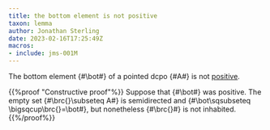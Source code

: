 ```yaml
---
title: the bottom element is not positive
taxon: lemma
author: Jonathan Sterling
date: 2023-02-16T17:25:49Z
macros:
- include: jms-001M
---
```


The bottom element {#\bot#} of a pointed dcpo {#A#} is not [positive](jms-001M).

{{%proof "Constructive proof"%}}
Suppose that {#\bot#} was positive. The empty set {#\brc{}\subseteq A#} is semidirected and {#\bot\sqsubseteq \bigsqcup\brc{}=\bot#}, but nonetheless {#\brc{}#} is not inhabited.
{{%/proof%}}
